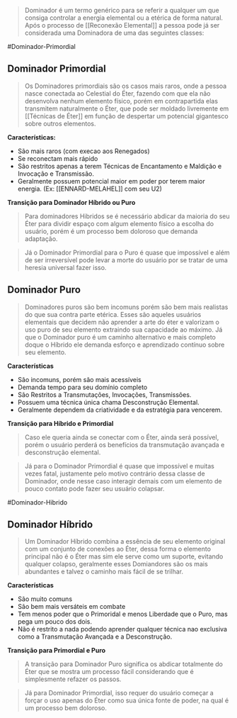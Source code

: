 > Dominador é um termo genérico para se referir a qualquer um que consiga controlar a energia elemental ou a etérica de forma natural. Após o processo de [[Reconexão Elemental]] a pessoa pode já ser considerada uma Dominadora de uma das seguintes classes:


#Dominador-Primordial
## Dominador Primordial

> Os Dominadores primordiais são os casos mais raros, onde a pessoa nasce conectada ao Celestial do Éter, fazendo com que ela não desenvolva nenhum elemento físico, porém em contrapartida elas transmitem naturalmente o Éter, que pode ser moldado livremente em [[Técnicas de Éter]] em função de despertar um potencial gigantesco sobre outros elementos.

**Características:**

* São mais raros (com execao aos Renegados)
* Se reconectam mais rápido
* São restritos apenas a terem Técnicas de Encantamento e Maldição e Invocação e Transmissão.
* Geralmente possuem potencial maior em poder por terem maior energia. (Ex: [[ENNARD-MELAHEL]] com seu U2)

**Transição para Dominador Híbrido ou Puro**

> Para dominadores Hibridos se é necessário abdicar da maioria do seu Éter para dividir espaço com algum elemento físico a escolha do usuário, porém é um processo bem doloroso que demanda adaptação.

> Já o Dominador Primordial para o Puro é quase que impossível e além de ser irreversível pode levar a morte do usuário por se tratar de uma heresia universal fazer isso.

## Dominador Puro

> Dominadores puros são bem incomuns porém são bem mais realistas do que sua contra parte etérica. Esses são aqueles usuários elementais que decidem não aprender a arte do éter e valorizam o uso puro de seu elemento extraindo sua capacidade ao máximo. Já que o Dominador puro é um caminho alternativo e mais completo doque o Híbrido ele demanda esforço e aprendizado contínuo sobre seu elemento.

**Características**

* São incomuns, porém são mais acessíveis
* Demanda tempo para seu domínio completo
* São Restritos a Transmutações, Invocações, Transmissões.
* Possuem uma técnica única chama Desconstrução Elemental.
* Geralmente dependem da criatividade e da estratégia para vencerem. 

**Transição para Híbrido e Primordial**

> Caso ele queria ainda se conectar com o Éter, ainda será possível, porém o usuário perderá os benefícios da transmutação avançada e desconstrução elemental.

> Já para o Dominador Primordial é quase que impossível e muitas vezes fatal, justamente pelo motivo contrário dessa classe de Dominador, onde nesse caso interagir demais com um elemento de pouco contato pode fazer seu usuário colapsar.

#Dominador-Hibrido
## Dominador Híbrido

> Um Dominador Híbrido combina a essência de seu elemento original com um conjunto de conexões ao Éter, dessa forma o elemento principal não é o Éter mas sim ele serve como um suporte, evitando qualquer colapso, geralmente esses Domiandores são os mais abundantes e talvez o caminho mais fácil de se trilhar.

**Características** 

* São muito comuns
* São bem mais versáteis em combate
* Tem menos poder que o Primoridal e menos Liberdade que o Puro, mas pega um pouco dos dois.
* Não é restrito a nada podendo aprender qualquer técnica nao exclusiva como a Transmutação Avançada e a Desconstrução.

**Transição para Primordial e Puro**

> A transição para Dominador Puro significa os abdicar totalmente do Éter que se mostra um processo fácil considerando que é simplesmente refazer os passos.

> Já para Dominador Primordial, isso requer do usuário começar a forçar o uso apenas do Éter como sua única
> fonte de poder, na qual é um processo bem doloroso.
